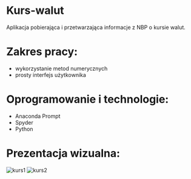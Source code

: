 # Kurs-walut
Aplikacja pobierająca i przetwarzająca informacje z NBP o kursie walut.

# Zakres pracy:
- wykorzystanie metod numerycznych
- prosty interfejs użytkownika


# Oprogramowanie i technologie:
- Anaconda Prompt
- Spyder
- Python

# Prezentacja wizualna:
![kurs1](https://user-images.githubusercontent.com/79221362/138924732-e36c47a7-d8de-41e2-b34d-0f9fe45da5f1.png)
![kurs2](https://user-images.githubusercontent.com/79221362/138924768-7d13cda8-2654-4a3b-9262-e1b9590b802d.png)
